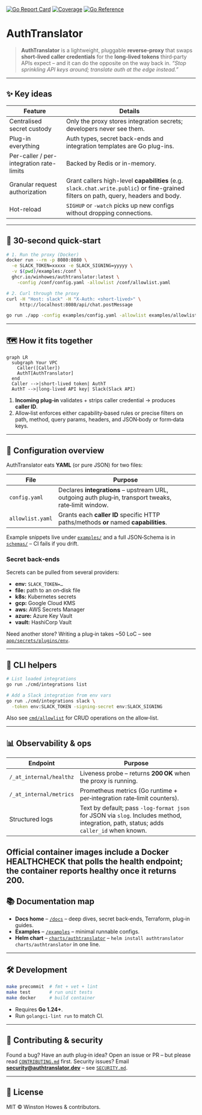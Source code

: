 [![Go Report Card](https://goreportcard.com/badge/github.com/winhowes/AuthTranslator)](https://goreportcard.com/report/github.com/winhowes/AuthTranslator) [![Coverage](https://codecov.io/gh/winhowes/AuthTranslator/branch/main/graph/badge.svg)](https://codecov.io/gh/winhowes/AuthTranslator) [![Go Reference](https://pkg.go.dev/badge/github.com/winhowes/AuthTranslator.svg)](https://pkg.go.dev/github.com/winhowes/AuthTranslator)


# AuthTranslator


> **AuthTranslator** is a lightweight, pluggable **reverse‑proxy** that swaps **short‑lived caller credentials** for the **long‑lived tokens** third‑party APIs expect – and it can do the opposite on the way back in.
> *“Stop sprinkling API keys around; translate auth at the edge instead.”*

---

## ✨ Key ideas

| Feature | Details |
|---------|---------|
| Centralised secret custody | Only the proxy stores integration secrets; developers never see them. |
| Plug-in everything | Auth types, secret back-ends and integration templates are Go plug-ins. |
| Per-caller / per-integration rate-limits | Backed by Redis or in-memory. |
| Granular request authorization | Grant callers high-level **capabilities** (e.g. `slack.chat.write.public`) or fine-grained filters on path, query, headers and body. |
| Hot-reload | `SIGHUP` or `-watch` picks up new configs without dropping connections. |

---

## 🚀 30‑second quick‑start

```bash
# 1. Run the proxy (Docker)
docker run --rm -p 8080:8080 \
  -e SLACK_TOKEN=xxxxx -e SLACK_SIGNING=yyyyy \
  -v $(pwd)/examples:/conf \
  ghcr.io/winhowes/authtranslator:latest \
    -config /conf/config.yaml -allowlist /conf/allowlist.yaml

# 2. Curl through the proxy
curl -H "Host: slack" -H "X-Auth: <short‑lived>" \
     http://localhost:8080/api/chat.postMessage
```

```bash
go run ./app -config examples/config.yaml -allowlist examples/allowlist.yaml
```

---

## 🗺️ How it fits together

```mermaid
graph LR
  subgraph Your VPC
    Caller([Caller])
    AuthT[AuthTranslator]
  end
  Caller -->|short‑lived token| AuthT
  AuthT -->|long‑lived API key| Slack(Slack API)
```

1. **Incoming plug‑in** validates + strips caller credential → produces **caller ID**.
2. Allow‑list enforces either capability‑based rules or precise filters on path, method, query params, headers, and JSON‑body or form‑data keys.

---

## 📄 Configuration overview

AuthTranslator eats **YAML** (or pure JSON) for two files:

| File             | Purpose                                                                                               |
| ---------------- | ----------------------------------------------------------------------------------------------------- |
| `config.yaml`    | Declares **integrations** – upstream URL, outgoing auth plug‑in, transport tweaks, rate‑limit window. |
| `allowlist.yaml` | Grants each **caller ID** specific HTTP paths/methods **or** named **capabilities**.                  |

Example snippets live under [`examples/`](examples/) and a full JSON‑Schema is in [`schemas/`](schemas/) – CI fails if you drift.

### Secret back‑ends

Secrets can be pulled from several providers:

* **env:** `SLACK_TOKEN=…`
* **file:** path to an on‑disk file
* **k8s:** Kubernetes secrets
* **gcp:** Google Cloud KMS
* **aws:** AWS Secrets Manager
* **azure:** Azure Key Vault
* **vault:** HashiCorp Vault

Need another store? Writing a plug‑in takes \~50 LoC – see [`app/secrets/plugins/env`](app/secrets/plugins/env).

---

## 🔧 CLI helpers

```bash
# List loaded integrations
go run ./cmd/integrations list

# Add a Slack integration from env vars
go run ./cmd/integrations slack \
  -token env:SLACK_TOKEN -signing-secret env:SLACK_SIGNING
```

Also see [`cmd/allowlist`](cmd/allowlist) for CRUD operations on the allow‑list.

---

## 📊 Observability & ops

| Endpoint                | Purpose                                                                |
| ----------------------- | ---------------------------------------------------------------------- |
| `/_at_internal/healthz` | Liveness probe – returns **200 OK** when the proxy is running.         |
| `/_at_internal/metrics` | Prometheus metrics (Go runtime + per‑integration rate‑limit counters). |
| Structured logs         | Text by default; pass `-log-format json` for JSON via `slog`. Includes method, integration, path, status; adds `caller_id` when known. |

Official container images include a Docker HEALTHCHECK that polls the health endpoint; the container reports **healthy** once it returns 200.
---

## 📚 Documentation map

* **Docs home** – [`/docs`](docs/) – deep dives, secret back‑ends, Terraform, plug‑in guides.
* **Examples** – [`/examples`](examples/) – minimal runnable configs.
* **Helm chart** – [`charts/authtranslator`](charts/authtranslator) – `helm install authtranslator charts/authtranslator` in one line.

---

## 🛠️ Development

```bash
make precommit  # fmt + vet + lint
make test       # run unit tests
make docker     # build container
```

* Requires **Go 1.24+**.
* Run `golangci‑lint run` to match CI.

---

## 🤝 Contributing & security

Found a bug? Have an auth plug‑in idea? Open an issue or PR – but please read [`CONTRIBUTING.md`](CONTRIBUTING.md) first.
Security issues? Email **[security@authtranslator.dev](mailto:security@authtranslator.dev)** – see [`SECURITY.md`](SECURITY.md).

---

## 📝 License

MIT © Winston Howes & contributors.
